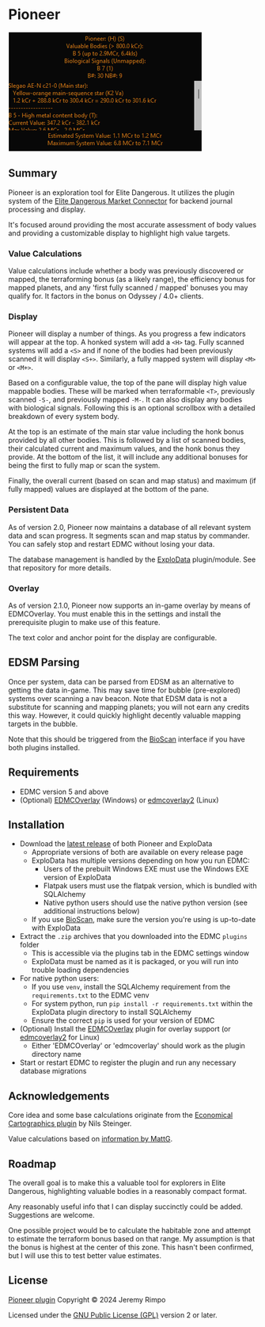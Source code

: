 # Pioneer
<img src="Pioneer-Example.png">

## Summary

Pioneer is an exploration tool for Elite Dangerous. It utilizes the plugin system of the [Elite Dangerous Market
Connector][EDMC] for backend journal processing and display.

It's focused around providing the most accurate assessment of body values and providing a customizable display to
highlight high value targets.

### Value Calculations
Value calculations include whether a body was previously discovered or mapped, the terraforming bonus (as a likely
range), the efficiency bonus for mapped planets, and any 'first fully scanned / mapped' bonuses you may qualify for.
It factors in the bonus on Odyssey / 4.0+ clients.

### Display
Pioneer will display a number of things. As you progress a few indicators will appear at the top. A honked system will
add a `<H>` tag. Fully scanned systems will add a `<S>` and if none of the bodies had been previously scanned it will
display `<S+>`. Similarly, a fully mapped system will display `<M>` or `<M+>`.

Based on a configurable value, the top of the pane will display high value mappable bodies. These will be marked when
terraformable `<T>`, previously scanned `-S-`, and previously mapped `-M-`. It can also display any bodies with
biological signals. Following this is an optional scrollbox with a detailed breakdown of every system body.

At the top is an estimate of the main star value including the honk bonus provided by all other bodies.
This is followed by a list of scanned bodies, their calculated current and maximum values, and the honk
bonus they provide. At the bottom of the list, it will include any additional bonuses for being the first to fully map
or scan the system.

Finally, the overall current (based on scan and map status) and maximum (if fully mapped) values are
displayed at the bottom of the pane.

### Persistent Data
As of version 2.0, Pioneer now maintains a database of all relevant system data and scan progress. It segments scan and
map status by commander. You can safely stop and restart EDMC without losing your data.

The database management is handled by the [ExploData] plugin/module. See that repository for more details.

### Overlay
As of version 2.1.0, Pioneer now supports an in-game overlay by means of EDMCOverlay. You must enable this in the settings
and install the prerequisite plugin to make use of this feature.

The text color and anchor point for the display are configurable.

## EDSM Parsing
Once per system, data can be parsed from EDSM as an alternative to getting the data in-game. This may save time for
bubble (pre-explored) systems over scanning a nav beacon. Note that EDSM data is not a substitute for scanning and
mapping planets; you will not earn any credits this way. However, it could quickly highlight decently valuable mapping
targets in the bubble.

Note that this should be triggered from the [BioScan] interface if you have both plugins installed.

## Requirements
* EDMC version 5 and above
* (Optional) [EDMCOverlay] (Windows) or [edmcoverlay2] (Linux)

## Installation
* Download the [latest release] of both Pioneer and ExploData
  * Appropriate versions of both are available on every release page
  * ExploData has multiple versions depending on how you run EDMC:
    * Users of the prebuilt Windows EXE must use the Windows EXE version of ExploData
    * Flatpak users must use the flatpak version, which is bundled with SQLAlchemy
    * Native python users should use the native python version (see additional instructions below)
  * If you use [BioScan], make sure the version you're using is up-to-date with ExploData
* Extract the `.zip` archives that you downloaded into the EDMC `plugins` folder
  * This is accessible via the plugins tab in the EDMC settings window
  * ExploData must be named as it is packaged, or you will run into trouble loading dependencies
* For native python users:
  * If you use `venv`, install the SQLAlchemy requirement from the `requirements.txt` to the EDMC venv
  * For system python, run `pip install -r requirements.txt` within the ExploData plugin directory to install SQLAlchemy
  * Ensure the correct `pip` is used for your version of EDMC
* (Optional) Install the [EDMCOverlay] plugin for overlay support (or [edmcoverlay2] for Linux)
  * Either 'EDMCOverlay' or 'edmcoverlay' should work as the plugin directory name
* Start or restart EDMC to register the plugin and run any necessary database migrations

## Acknowledgements

Core idea and some base calculations originate from the [Economical Cartographics plugin][EcCon] by Nils Steinger.

Value calculations based on [information by MattG](https://forums.frontier.co.uk/threads/exploration-value-formulae.232000/).

## Roadmap

The overall goal is to make this a valuable tool for explorers in Elite Dangerous, highlighting valuable bodies in a
reasonably compact format.

Any reasonably useful info that I can display succinctly could be added. Suggestions are welcome.

One possible project would be to calculate the habitable zone and attempt to estimate the terraform bonus based on that
range. My assumption is that the bonus is highest at the center of this zone. This hasn't been confirmed, but I will use
this to test better value estimates.

## License

[Pioneer plugin][Pioneer] Copyright © 2024 Jeremy Rimpo

Licensed under the [GNU Public License (GPL)][GPLv2] version 2 or later.

[EDMC]: https://github.com/EDCD/EDMarketConnector/wiki
[Pioneer]: https://github.com/Silarn/EDMC-Pioneer
[ExploData]: https://github.com/Silarn/EDMC-ExploData
[BioScan]: https://github.com/Silarn/EDMC-BioScan
[EcCon]: https://github.com/n-st/EDMC-EconomicalCartographics
[EDMCOverlay]: https://github.com/inorton/EDMCOverlay
[edmcoverlay2]: https://github.com/sersorrel/edmcoverlay2
[latest release]: https://github.com/Silarn/EDMC-Pioneer/releases/latest
[GPLv2]: http://www.gnu.org/licenses/gpl-2.0.html
